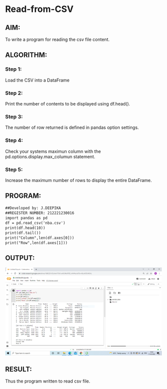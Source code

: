 # Read-from-CSV

## AIM:
To write a program for reading the csv file content.

## ALGORITHM:
### Step 1:
Load the CSV into a DataFrame
### Step 2:
Print the number of contents to be displayed using df.head().
### Step 3:
The number of row returned is defined in pandas option settings.
### Step 4:
Check your systems maximun column with the pd.options.display.max_columun statement.
### Step 5:
Increase the maximum number of rows to display the entire DataFrame.

## PROGRAM:
```
##Developed by: J.DEEPIKA
##REGISTER NUMBER: 212221230016
import pandas as pd
df = pd.read_csv('nba.csv')
print(df.head(10))
print(df.tail())
print("Column",len(df.axes[0]))
print("Row",len(df.axes[1]))
```
## OUTPUT:
![output](.//q1.PNG)

## RESULT:
Thus the program written to read csv file.
